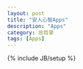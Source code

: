 ```yaml
---
layout: post
title: "安人心智Apps"
description: "Apps"
category: 总目录
tags: [Apps]
---
```

{% include JB/setup %}


